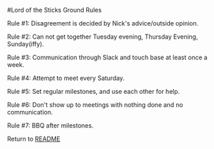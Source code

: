 #Lord of the Sticks Ground Rules

Rule #1: Disagreement is decided by Nick's advice/outside opinion.

Rule #2: Can not get together Tuesday evening, Thursday Evening, Sunday(iffy).

Rule #3: Communication through Slack and touch base at least once a week.

Rule #4: Attempt to meet every Saturday.

Rule #5: Set regular milestones, and use each other for help.

Rule #6: Don't show up to meetings with nothing done and no communication.

Rule #7: BBQ after milestones.

Return to [README](../README.md)

